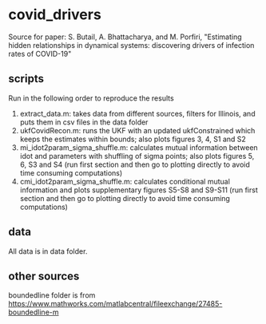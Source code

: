 # covid_drivers
Source for paper: S. Butail, A. Bhattacharya, and M. Porfiri, "Estimating hidden relationships in dynamical systems: discovering drivers of infection rates of COVID-19"

## scripts
Run in the following order to reproduce the results
1. extract_data.m: takes data from different sources, filters for Illinois, and puts them in csv files in the data folder
2. ukfCovidRecon.m: runs the UKF with an updated ukfConstrained which keeps the estimates within bounds; also plots figures 3, 4, S1 and S2
3. mi_idot2param_sigma_shuffle.m: calculates mutual information between idot and parameters with shuffling of sigma points; also plots figures 5, 6, S3 and S4 (run first section and then go to plotting directly to avoid time consuming computations)
4. cmi_idot2param_sigma_shuffle.m: calculates conditional mutual information and plots supplementary figures S5-S8 and S9-S11 (run first section and then go to plotting directly to avoid time consuming computations)

## data
All data is in data folder. 

## other sources
boundedline folder is from https://www.mathworks.com/matlabcentral/fileexchange/27485-boundedline-m

